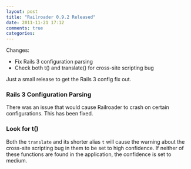 ```yaml
---
layout: post
title: "Railroader 0.9.2 Released"
date: 2011-11-21 17:12
comments: true
categories: 
---
```


Changes:

 * Fix Rails 3 configuration parsing
 * Check both t() and translate() for cross-site scripting bug

Just a small release to get the Rails 3 config fix out.

### Rails 3 Configuration Parsing

There was an issue that would cause Railroader to crash on certain configurations. This has been fixed.

### Look for t()

Both the `translate` and its shorter alias `t` will cause the warning about the cross-site scripting bug in them to be set to high confidence. If neither of these functions are found in the application, the confidence is set to medium.
